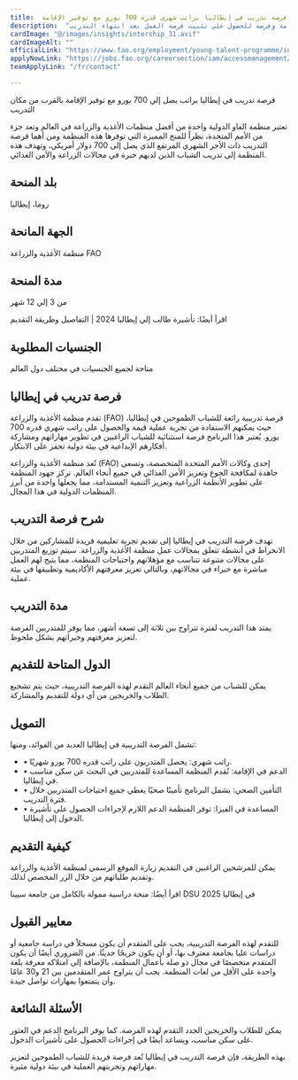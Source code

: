 ```yaml
---
title:  فرصة تدريب في إيطاليا براتب شهري قدره 700 يورو مع توفير الإقامة 
description:  "فرصة ذهبية براتب شهري 700 يورو وتوفير الإقامة وفرصة للحصول علي تثبيت فرصة العمل بعد انتهاء التدريب" 
cardImage: "@/images/insights/intership_31.avif" 
cardImageAlt: "" 
officialLink: "https://www.fao.org/employment/young-talent-programme/internship-programme/en" 
applyNowLink: "https://jobs.fao.org/careersection/iam/accessmanagement/login.jsf%3Flang=en%26#038;redirectionURI=https%3A%2F%2Fjobs.fao.org%2Fcareersection%2Ffao_external%2Fprofile.ftl%3Flang%3Den%26#038;TARGET=https%3A%2F%2Fjobs.fao.org%2Fcareersection%2Ffao_external%2Fprofile.ftl%3Flang%3Den" 
teamApplyLink: "/fr/contact"

---
```


فرصة تدريب في إيطاليا براتب يصل إلي 700 يورو مع توفير الإقامة بالقرب من مكان التدريب

تعتبر منظمة الفاو الدولية واحدة من أفضل منظمات الأغذية والزراعة في العالم وتعد جزء من الأمم المتحدة، نظراً للمنح المميزة التي توفرها هذه المنظمة ومن أهما فرصة التدريب ذات الأجر الشهري المرتفع الذي يصل إلى 700 دولار أمريكي، وتهدف هذه المنظمة إلى تدريب الشباب الذين لديهم خبرة في مجالات الزراعة والأمن الغذائي.

## بلد المنحة

روما، إيطاليا

## الجهة المانحة

منظمة الأغذية والزراعة FAO

## مدة المنحة

من 3 إلي 12 شهر

اقرأ أيضًا: تأشيرة طالب إلي إيطاليا 2024 | التفاصيل وطريقة التقديم

## الجنسيات المطلوبة

متاحة لجميع الجنسيات في مختلف دول العالم

## فرصة تدريب في إيطاليا

تقدم منظمة الأغذية والزراعة (FAO) فرصة تدريبية رائعة للشباب الطموحين في إيطاليا، حيث يمكنهم الاستفادة من تجربة عملية قيمة والحصول على راتب شهري قدره 700 يورو. يُعتبر هذا البرنامج فرصة استثنائية للشباب الراغبين في تطوير مهاراتهم ومشاركة أفكارهم الإبداعية في بيئة دولية تحفز على الابتكار.

تُعد منظمة الأغذية والزراعة (FAO) إحدى وكالات الأمم المتحدة المتخصصة، وتسعى جاهدة لمكافحة الجوع وتعزيز الأمن الغذائي في جميع أنحاء العالم. تركز جهود المنظمة على تطوير الأنظمة الزراعية وتعزيز التنمية المستدامة، مما يجعلها واحدة من أبرز المنظمات الدولية في هذا المجال.

## شرح فرصة التدريب

تهدف فرصة التدريب في إيطاليا إلى تقديم تجربة تعليمية فريدة للمشاركين من خلال الانخراط في أنشطة تتعلق بمجالات عمل منظمة الأغذية والزراعة. سيتم توزيع المتدربين على مجالات متنوعة تتناسب مع مؤهلاتهم واحتياجات المنظمة، مما يتيح لهم العمل مباشرة مع خبراء في مجالاتهم، وبالتالي تعزيز معرفتهم الأكاديمية وتطبيقها في بيئة عملية.

## مدة التدريب

يمتد هذا التدريب لفترة تتراوح بين ثلاثة إلى تسعة أشهر، مما يوفر للمتدربين الفرصة لتعزيز معرفتهم وخبراتهم بشكل ملحوظ.

## الدول المتاحة للتقديم

يمكن للشباب من جميع أنحاء العالم التقدم لهذه الفرصة التدريبية، حيث يتم تشجيع الطلاب والخريجين من أي دولة للتقديم والمشاركة.

## التمويل

تشمل الفرصة التدريبية في إيطاليا العديد من الفوائد، ومنها:

- • راتب شهري: يحصل المتدربون على راتب قدره 700 يورو شهريًا.
- • الدعم في الإقامة: تُقدم المنظمة المساعدة للمتدربين في البحث عن سكن مناسب في إيطاليا.
- • التأمين الصحي: يشمل البرنامج تأمينًا صحيًا يغطي جميع احتياجات المتدربين خلال فترة التدريب.
- • المساعدة في الفيزا: توفر المنظمة الدعم اللازم لإجراءات الحصول على تأشيرة الدخول إلى إيطاليا.

## كيفية التقديم

يمكن للمرشحين الراغبين في التقديم زيارة الموقع الرسمي لمنظمة الأغذية والزراعة وتقديم طلباتهم من خلال الزر المخصص لذلك.

اقرأ أيضًا: منحة دراسية ممولة بالكامل من جامعة سيينا DSU 2025 في إيطاليا

## معايير القبول

للتقدم لهذه الفرصة التدريبية، يجب على المتقدم أن يكون مسجلاً في دراسة جامعية أو دراسات عليا بجامعة معترف بها، أو أن يكون خريجًا حديثًا. من الضروري أيضًا أن يكون المتقدم متخصصًا في مجال ذو صلة بأعمال المنظمة، بالإضافة إلى امتلاكه معرفة بلغة واحدة على الأقل من لغات المنظمة. يجب أن يتراوح عمر المتقدمين بين 21 و30 عامًا وأن يتمتعوا بمهارات تواصل جيدة.

## الأسئلة الشائعة

يمكن للطلاب والخريجين الجدد التقدم لهذه الفرصة. كما يوفر البرنامج الدعم في العثور على سكن مناسب، ويساعد أيضًا في إجراءات الحصول على تأشيرات الدخول.

بهذه الطريقة، فإن فرصة التدريب في إيطاليا تُعد فرصة فريدة للشباب الطموحين لتعزيز مهاراتهم وتجربتهم العملية في بيئة دولية مثيرة.

